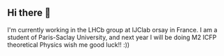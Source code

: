 ## Hi there 👋
I'm currently working in the LHCb group at IJClab orsay in France.
I am a student of Paris-Saclay University, and next year I will be doing M2 ICFP theoretical Physics wish me good luck!! :))

<!--
**baraa-yahya/baraa-yahya** is a ✨ _special_ ✨ repository because its `README.md` (this file) appears on your GitHub profile.

Here are some ideas to get you started:

- 🔭 I’m currently working on ...
- 🌱 I’m currently learning ...
- 👯 I’m looking to collaborate on ...
- 🤔 I’m looking for help with ...
- 💬 Ask me about ...
- 📫 How to reach me: ...
- 😄 Pronouns: ...
- ⚡ Fun fact: ...
-->
